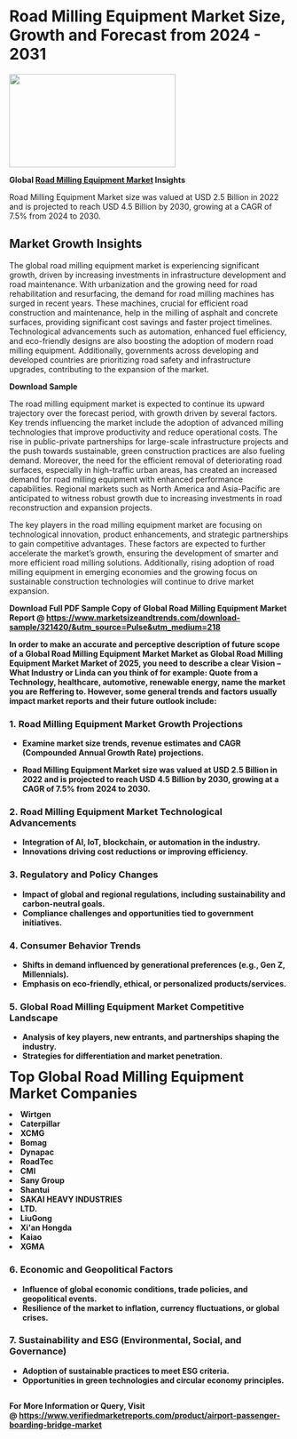 <H1>Road Milling Equipment Market Size, Growth and Forecast from 2024 - 2031</H1><img class="aligncenter size-medium wp-image-584254" src="https://thirdeyenews.in/wp-content/uploads/2024/09/Global-Market-Research-300x168.jpeg" alt="" width="300" height="168" /><p><strong>Global&nbsp;<a href="https://www.marketsizeandtrends.com/download-sample/321420/&amp;utm_source=Pulse&amp;utm_medium=218">Road Milling Equipment Market</a> Insights</strong></p><p>Road Milling Equipment Market size was valued at USD 2.5 Billion in 2022 and is projected to reach USD 4.5 Billion by 2030, growing at a CAGR of 7.5% from 2024 to 2030.</p><p><h2>Market Growth Insights</h2> <p>The global road milling equipment market is experiencing significant growth, driven by increasing investments in infrastructure development and road maintenance. With urbanization and the growing need for road rehabilitation and resurfacing, the demand for road milling machines has surged in recent years. These machines, crucial for efficient road construction and maintenance, help in the milling of asphalt and concrete surfaces, providing significant cost savings and faster project timelines. Technological advancements such as automation, enhanced fuel efficiency, and eco-friendly designs are also boosting the adoption of modern road milling equipment. Additionally, governments across developing and developed countries are prioritizing road safety and infrastructure upgrades, contributing to the expansion of the market.</p> <p><strong>Download Sample</strong></p> <p>The road milling equipment market is expected to continue its upward trajectory over the forecast period, with growth driven by several factors. Key trends influencing the market include the adoption of advanced milling technologies that improve productivity and reduce operational costs. The rise in public-private partnerships for large-scale infrastructure projects and the push towards sustainable, green construction practices are also fueling demand. Moreover, the need for the efficient removal of deteriorating road surfaces, especially in high-traffic urban areas, has created an increased demand for road milling equipment with enhanced performance capabilities. Regional markets such as North America and Asia-Pacific are anticipated to witness robust growth due to increasing investments in road reconstruction and expansion projects.</p> <p>The key players in the road milling equipment market are focusing on technological innovation, product enhancements, and strategic partnerships to gain competitive advantages. These factors are expected to further accelerate the market’s growth, ensuring the development of smarter and more efficient road milling solutions. Additionally, rising adoption of road milling equipment in emerging economies and the growing focus on sustainable construction technologies will continue to drive market expansion.</p> <p><strong></p><p><span class=""><strong>Download Full PDF Sample Copy of Global Road Milling Equipment Market Report</strong> @ <a href="https://www.marketsizeandtrends.com/download-sample/321420/&amp;utm_source=Pulse&amp;utm_medium=218" target="_blank">https://www.marketsizeandtrends.com/download-sample/321420/&amp;utm_source=Pulse&amp;utm_medium=218</a></span></p><p>In order to make an accurate and perceptive description of future scope of a Global&nbsp;Road Milling Equipment Market Market as Global&nbsp;Road Milling Equipment Market Market of 2025, you need to describe a clear Vision &ndash; What Industry or Linda can you think of for example: Quote from a Technology, healthcare, automotive, renewable energy, name the market you are Reffering to. However, some general trends and factors usually impact market reports and their future outlook include:</p><h3>1.&nbsp;<strong>Road Milling Equipment Market Growth Projections</strong></h3><ul><li>Examine market size trends, revenue estimates and CAGR (Compounded Annual Growth Rate) projections.</li><li><p>Road Milling Equipment Market size was valued at USD 2.5 Billion in 2022 and is projected to reach USD 4.5 Billion by 2030, growing at a CAGR of 7.5% from 2024 to 2030.</p></li></ul><h3>2.&nbsp;<strong>Road Milling Equipment Market Technological Advancements</strong></h3><ul><li>Integration of AI, IoT, blockchain, or automation in the industry.</li><li>Innovations driving cost reductions or improving efficiency.</li></ul><h3>3.&nbsp;<strong>Regulatory and Policy Changes</strong></h3><ul><li>Impact of global and regional regulations, including sustainability and carbon-neutral goals.</li><li>Compliance challenges and opportunities tied to government initiatives.</li></ul><h3>4.&nbsp;<strong>Consumer Behavior Trends</strong></h3><ul><li>Shifts in demand influenced by generational preferences (e.g., Gen Z, Millennials).</li><li>Emphasis on eco-friendly, ethical, or personalized products/services.</li></ul><h3>5.&nbsp;<strong>Global Road Milling Equipment Market Competitive Landscape</strong></h3><ul><li>Analysis of key players, new entrants, and partnerships shaping the industry.</li><li>Strategies for differentiation and market penetration.</li></ul><p data-pm-slice="1 1 []"><span style="color: inherit; font-family: inherit; font-size: 25px;">Top Global Road Milling Equipment Market Companies</span></p><div class="" data-test-id=""><p><li>Wirtgen</li><li> Caterpillar</li><li> XCMG</li><li> Bomag</li><li> Dynapac</li><li> RoadTec</li><li> CMI</li><li> Sany Group</li><li> Shantui</li><li> SAKAI HEAVY INDUSTRIES</li><li> LTD.</li><li> LiuGong</li><li> Xi'an Hongda</li><li> Kaiao</li><li> XGMA</li></p></div><h3>6.&nbsp;<strong>Economic and Geopolitical Factors</strong></h3><ul><li>Influence of global economic conditions, trade policies, and geopolitical events.</li><li>Resilience of the market to inflation, currency fluctuations, or global crises.</li></ul><h3>7.&nbsp;<strong>Sustainability and ESG (Environmental, Social, and Governance)</strong></h3><ul><li>Adoption of sustainable practices to meet ESG criteria.</li><li>Opportunities in green technologies and circular economy principles.</li></ul><h2><strong style="font-size: 14px;">For More Information or Query, Visit @&nbsp;</strong><a style="background-color: #ffffff; font-size: 14px;" href="https://www.marketsizeandtrends.com/report/road-milling-equipment-market/" target="_blank">https://www.verifiedmarketreports.com/product/airport-passenger-boarding-bridge-market</a></h2>
